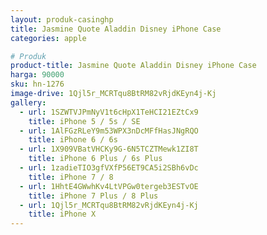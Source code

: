 ```yaml
---
layout: produk-casinghp
title: Jasmine Quote Aladdin Disney iPhone Case
categories: apple

# Produk
product-title: Jasmine Quote Aladdin Disney iPhone Case
harga: 90000
sku: hn-1276
image-drive: 1Qjl5r_MCRTqu8BtRM82vRjdKEyn4j-Kj
gallery:
  - url: 1SZWTVJPmNyV1t6cHpX1TeHCI21EZtCx9
    title: iPhone 5 / 5s / SE
  - url: 1AlFGzRLeY9m53WPX3nDcMFfHasJNgRQO
    title: iPhone 6 / 6s
  - url: 1X909VBatVHCKy9G-6N5TCZTMewk1ZI8T
    title: iPhone 6 Plus / 6s Plus
  - url: 1zadieTIO3gfVXfP56ET9CA5i2SBh6vDc
    title: iPhone 7 / 8
  - url: 1HhtE4GWwhKv4LtVPGw0tergeb3ESTvOE
    title: iPhone 7 Plus / 8 Plus
  - url: 1Qjl5r_MCRTqu8BtRM82vRjdKEyn4j-Kj
    title: iPhone X
---
```

